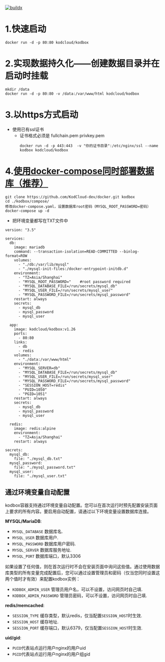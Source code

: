 [![buildx](https://github.com/KodCloud-dev/docker/actions/workflows/image.yml/badge.svg)](https://github.com/KodCloud-dev/docker/actions/workflows/image.yml)
# 1.快速启动
```
docker run -d -p 80:80 kodcloud/kodbox
```
# 2.实现数据持久化——创建数据目录并在启动时挂载
```
mkdir /data
docker run -d -p 80:80 -v /data:/var/www/html kodcloud/kodbox
```
# 3.以https方式启动
 
-  使用已有ssl证书
    - 证书格式必须是 fullchain.pem  privkey.pem
        ```
        docker run -d -p 443:443  -v "你的证书目录":/etc/nginx/ssl --name kodbox kodcloud/kodbox
        ```

# 4.[使用docker-compose同时部署数据库（推荐）](https://github.com/KodCloud-dev/docker)
```
git clone https://github.com/KodCloud-dev/docker.git kodbox
cd ./kodbox/compose/
修改docker-compose.yaml，设置数据库root密码（MYSQL_ROOT_PASSWORD=密码）
docker-compose up -d
```
- 把环境变量都写在TXT文件中

```
version: "3.5"

services:
  db:
    image: mariadb
    command: --transaction-isolation=READ-COMMITTED --binlog-format=ROW
    volumes:
      - "./db:/var/lib/mysql"
      - "./mysql-init-files:/docker-entrypoint-initdb.d"
    environment:
      - "TZ=Asia/Shanghai"
      - "MYSQL_ROOT_PASSWORD="    #root password required
      - "MYSQL_DATABASE_FILE=/run/secrets/mysql_db"
      - "MYSQL_USER_FILE=/run/secrets/mysql_user"
      - "MYSQL_PASSWORD_FILE=/run/secrets/mysql_password"
    restart: always
    secrets:
      - mysql_db
      - mysql_password
      - mysql_user

  app:
    image: kodcloud/kodbox:v1.26
    ports:
      - 80:80
    links:
      - db
      - redis
    volumes:
      - "./data:/var/www/html"
    environment:
      - "MYSQL_SERVER=db"
      - "MYSQL_DATABASE_FILE=/run/secrets/mysql_db"
      - "MYSQL_USER_FILE=/run/secrets/mysql_user"
      - "MYSQL_PASSWORD_FILE=/run/secrets/mysql_password"
      - "SESSION_HOST=redis"
      - "PUID=1050"
      - "PGID=1051"
    restart: always
    secrets:
      - mysql_db
      - mysql_password
      - mysql_user

  redis:
    image: redis:alpine
    environment:
      - "TZ=Asia/Shanghai"
    restart: always

secrets:
  mysql_db:
    file: "./mysql_db.txt"
  mysql_password:
    file: "./mysql_password.txt"
  mysql_user:
    file: "./mysql_user.txt"

```
## 通过环境变量自动配置

kodbox容器支持通过环境变量自动配置。您可以在首次运行时预先配置安装页面上要求的所有内容。要启用自动配置，请通过以下环境变量设置数据库连接。

**MYSQL/MariaDB**:

-	`MYSQL_DATABASE` 数据库名.
-	`MYSQL_USER` 数据库用户.
-	`MYSQL_PASSWORD` 数据库用户密码.
-	`MYSQL_SERVER` 数据库服务地址.
-   `MYSQL_PORT` 数据库端口，默认3306

如果设置了任何值，则在首次运行时不会在安装页面中询问这些值。通过使用数据库类型的所有变量完成配置后，您可以通过设置管理员和密码（仅当您同时设置这两个值时才有效）来配置kodbox实例：

-	`KODBOX_ADMIN_USER` 管理员用户名，可以不设置，访问网页时自己填.
-	`KODBOX_ADMIN_PASSWORD` 管理员密码，可以不设置，访问网页时自己填.

**redis/memcached**:

-	`SESSION_TYPE` 缓存类型，默认redis，仅当配置`SESSION_HOST`时生效.
-	`SESSION_HOST` 缓存地址.
-	`SESSION_PORT` 缓存端口，默认6379，仅当配置`SESSION_HOST`时生效.

**uid/gid**:

- `PUID`代表站点运行用户nginx的用户uid
- `PGID`代表站点运行用户nginx的用户组gid
